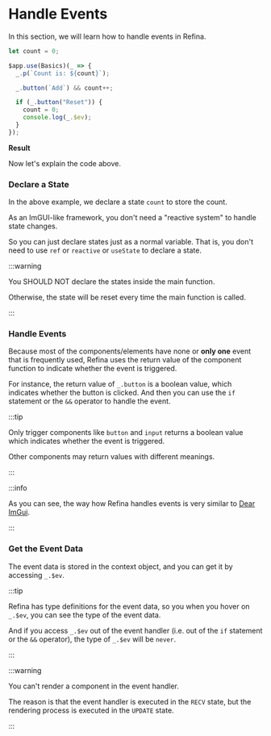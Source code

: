 <script setup>   
import EventHandling from "snippets/event-handling.vue";
</script>

# Handle Events

In this section, we will learn how to handle events in Refina.

```ts
let count = 0;

$app.use(Basics)(_ => {
  _.p(`Count is: ${count}`);

  _.button(`Add`) && count++;

  if (_.button("Reset")) {
    count = 0;
    console.log(_.$ev);
  }
});
```

**Result**

<EventHandling />

Now let's explain the code above.

### Declare a State

In the above example, we declare a state `count` to store the count.

As an ImGUI-like framework, you don't need a "reactive system" to handle state changes.

So you can just declare states just as a normal variable. That is, you don't need to use `ref` or `reactive` or `useState` to declare a state.

:::warning

You SHOULD NOT declare the states inside the main function.

Otherwise, the state will be reset every time the main function is called.

:::

### Handle Events

Because most of the components/elements have none or **only one** event that is frequently used, Refina uses the return value of the component function to indicate whether the event is triggered.

For instance, the return value of `_.button` is a boolean value, which indicates whether the button is clicked. And then you can use the `if` statement or the `&&` operator to handle the event.

:::tip

Only trigger components like `button` and `input` returns a boolean value which indicates whether the event is triggered.

Other components may return values with different meanings.

:::

:::info

As you can see, the way how Refina handles events is very similar to [Dear ImGui](https://github.com/ocornut/imgui).

:::

### Get the Event Data

The event data is stored in the context object, and you can get it by accessing `_.$ev`.

:::tip

Refina has type definitions for the event data, so you when you hover on `_.$ev`, you can see the type of the event data.

And if you access `_.$ev` out of the event handler (i.e. out of the `if` statement or the `&&` operator), the type of `_.$ev` will be `never`.

:::

:::warning

You can't render a component in the event handler.

The reason is that the event handler is executed in the `RECV` state, but the rendering process is executed in the `UPDATE` state.

:::
